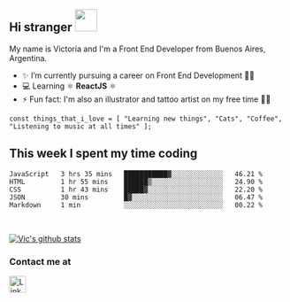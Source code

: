 ## Hi stranger  <img src="https://image.flaticon.com/icons/svg/620/620768.svg" width="40px">

My name is Victoria and I'm a Front End Developer from Buenos Aires, Argentina.
- ✨ I’m currently pursuing a career on Front End Development 👩‍💻
- 💻 Learning ⚛️ <b>ReactJS</b> ⚛️
- ⚡ Fun fact: I'm also an illustrator and tattoo artist on my free time 💉🐍

``const things_that_i_love = [
"Learning new things",
"Cats",
"Coffee",
"Listening to music at all times"
];``


## This week I spent my time coding

<!--START_SECTION:waka-->
```text
JavaScript   3 hrs 35 mins   ███████████▓░░░░░░░░░░░░░   46.21 % 
HTML         1 hr 55 mins    ██████▒░░░░░░░░░░░░░░░░░░   24.90 % 
CSS          1 hr 43 mins    █████▓░░░░░░░░░░░░░░░░░░░   22.20 % 
JSON         30 mins         █▓░░░░░░░░░░░░░░░░░░░░░░░   06.47 % 
Markdown     1 min           ░░░░░░░░░░░░░░░░░░░░░░░░░   00.22 % 
```
<!--END_SECTION:waka-->

<br>

[![Vic's github stats](https://github-readme-stats.vercel.app/api?username=victoriasuarez97&hide=issues,contribs&show_icons=true&theme=buefy&count_private=true)](https://github.com/anuraghazra/github-readme-stats)

### Contact me at <br>
<a href="https://www.linkedin.com/in/victoria-suarez1997/"><img src="https://image.flaticon.com/icons/svg/174/174857.svg" width="30px" alt="Linkedin log"/></a>
